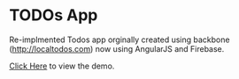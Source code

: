 TODOs App
=====================

Re-implmented Todos app orginally created using backbone (http://localtodos.com) now using AngularJS and Firebase.

[Click Here](http://hussainanjar.github.io/angular-firebase-todo/) to view the demo.
